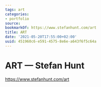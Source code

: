 ```yaml
---
tags: art
categories:
- portfolio
source:
bookmarkOf: https://www.stefanhunt.com/art
title: ART
date: '2021-05-20T17:55:00+02:00'
uuid: 451960c6-e591-4575-8e6e-a643f6f5c64a
---
```


# ART — Stefan Hunt
https://www.stefanhunt.com/art
